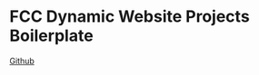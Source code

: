 # FCC Dynamic Website Projects Boilerplate

[Github](https://github.com/bsandusky/fcc-dynamic-projects)
